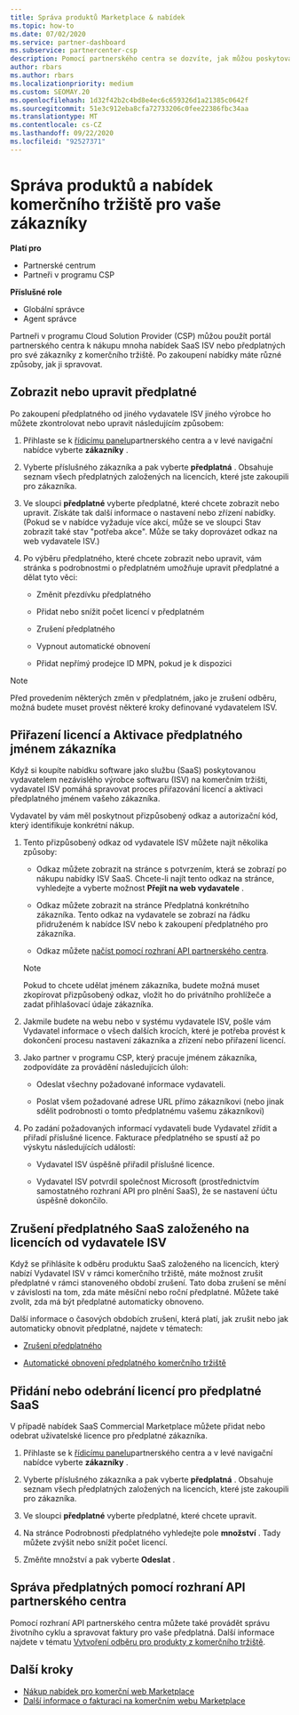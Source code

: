 ```yaml
---
title: Správa produktů Marketplace & nabídek
ms.topic: how-to
ms.date: 07/02/2020
ms.service: partner-dashboard
ms.subservice: partnercenter-csp
description: Pomocí partnerského centra se dozvíte, jak můžou poskytovatelé cloudového řešení spravovat nabídky třetích stran zakoupené pro zákazníky z komerčního tržiště.
author: rbars
ms.author: rbars
ms.localizationpriority: medium
ms.custom: SEOMAY.20
ms.openlocfilehash: 1d32f42b2c4bd8e4ec6c659326d1a21385c0642f
ms.sourcegitcommit: 51e3c912eba8cfa72733206c0fee22386fbc34aa
ms.translationtype: MT
ms.contentlocale: cs-CZ
ms.lasthandoff: 09/22/2020
ms.locfileid: "92527371"
---
```

# <a name="manage-commercial-marketplace-products-and-offers-for-your-customers"></a>Správa produktů a nabídek komerčního tržiště pro vaše zákazníky

**Platí pro**

- Partnerské centrum
- Partneři v programu CSP

**Příslušné role**

- Globální správce
- Agent správce

Partneři v programu Cloud Solution Provider (CSP) můžou použít portál partnerského centra k nákupu mnoha nabídek SaaS ISV nebo předplatných pro své zákazníky z komerčního tržiště. Po zakoupení nabídky máte různé způsoby, jak ji spravovat.

## <a name="view-or-edit-a-subscription"></a>Zobrazit nebo upravit předplatné

Po zakoupení předplatného od jiného vydavatele ISV jiného výrobce ho můžete zkontrolovat nebo upravit následujícím způsobem:

1. Přihlaste se k [řídicímu panelu](https://partner.microsoft.com/dashboard)partnerského centra a v levé navigační nabídce vyberte **zákazníky** .

2. Vyberte příslušného zákazníka a pak vyberte **předplatná** . Obsahuje seznam všech předplatných založených na licencích, které jste zakoupili pro zákazníka.

3. Ve sloupci **předplatné** vyberte předplatné, které chcete zobrazit nebo upravit. Získáte tak další informace o nastavení nebo zřízení nabídky. (Pokud se v nabídce vyžaduje více akcí, může se ve sloupci Stav zobrazit také stav "potřeba akce". Může se taky doprovázet odkaz na web vydavatele ISV.)

4. Po výběru předplatného, které chcete zobrazit nebo upravit, vám stránka s podrobnostmi o předplatném umožňuje upravit předplatné a dělat tyto věci:

    - Změnit přezdívku předplatného

    - Přidat nebo snížit počet licencí v předplatném

    - Zrušení předplatného

    - Vypnout automatické obnovení

    - Přidat nepřímý prodejce ID MPN, pokud je k dispozici

> [!NOTE]
> Před provedením některých změn v předplatném, jako je zrušení odběru, možná budete muset provést některé kroky definované vydavatelem ISV.

## <a name="assign-licenses-and-activate-a-subscription-on-behalf-of-a-customer"></a>Přiřazení licencí a Aktivace předplatného jménem zákazníka

Když si koupíte nabídku software jako službu (SaaS) poskytovanou vydavatelem nezávislého výrobce softwaru (ISV) na komerčním tržišti, vydavatel ISV pomáhá spravovat proces přiřazování licencí a aktivaci předplatného jménem vašeho zákazníka.

Vydavatel by vám měl poskytnout přizpůsobený odkaz a autorizační kód, který identifikuje konkrétní nákup.

1. Tento přizpůsobený odkaz od vydavatele ISV můžete najít několika způsoby:

   - Odkaz můžete zobrazit na stránce s potvrzením, která se zobrazí po nákupu nabídky ISV SaaS. Chcete-li najít tento odkaz na stránce, vyhledejte a vyberte možnost **Přejít na web vydavatele** .

   - Odkaz můžete zobrazit na stránce Předplatná konkrétního zákazníka. Tento odkaz na vydavatele se zobrazí na řádku přidruženém k nabídce ISV nebo k zakoupení předplatného pro zákazníka.

   - Odkaz můžete [načíst pomocí rozhraní API partnerského centra](/partner-center/develop/get-activation-link-by-order-line-item).

   > [!NOTE]
   > Pokud to chcete udělat jménem zákazníka, budete možná muset zkopírovat přizpůsobený odkaz, vložit ho do privátního prohlížeče a zadat přihlašovací údaje zákazníka.

2. Jakmile budete na webu nebo v systému vydavatele ISV, pošle vám Vydavatel informace o všech dalších krocích, které je potřeba provést k dokončení procesu nastavení zákazníka a zřízení nebo přiřazení licencí.

3. Jako partner v programu CSP, který pracuje jménem zákazníka, zodpovídáte za provádění následujících úloh:

    - Odeslat všechny požadované informace vydavateli.

    - Poslat všem požadované adrese URL přímo zákazníkovi (nebo jinak sdělit podrobnosti o tomto předplatnému vašemu zákazníkovi)

4. Po zadání požadovaných informací vydavateli bude Vydavatel zřídit a přiřadí příslušné licence. Fakturace předplatného se spustí až po výskytu následujících událostí:

    - Vydavatel ISV úspěšně přiřadil příslušné licence.

    - Vydavatel ISV potvrdil společnost Microsoft (prostřednictvím samostatného rozhraní API pro plnění SaaS), že se nastavení účtu úspěšně dokončilo.

## <a name="cancel-a-license-based-saas-subscription-from-an-isv-publisher"></a>Zrušení předplatného SaaS založeného na licencích od vydavatele ISV

Když se přihlásíte k odběru produktu SaaS založeného na licencích, který nabízí Vydavatel ISV v rámci komerčního tržiště, máte možnost zrušit předplatné v rámci stanoveného období zrušení. Tato doba zrušení se mění v závislosti na tom, zda máte měsíční nebo roční předplatné. Můžete také zvolit, zda má být předplatné automaticky obnoveno.

Další informace o časových obdobích zrušení, která platí, jak zrušit nebo jak automaticky obnovit předplatné, najdete v tématech:

- [Zrušení předplatného](create-a-new-subscription.md#cancel-a-subscription)

- [Automatické obnovení předplatného komerčního tržiště](create-a-new-subscription.md#choose-whether-to-automatically-renew-a-commercial-marketplace-subscription)

## <a name="add-or-remove-licenses-for-a-saas-subscription"></a>Přidání nebo odebrání licencí pro předplatné SaaS

V případě nabídek SaaS Commercial Marketplace můžete přidat nebo odebrat uživatelské licence pro předplatné zákazníka.

1. Přihlaste se k [řídicímu panelu](https://partner.microsoft.com/dashboard)partnerského centra a v levé navigační nabídce vyberte **zákazníky** .

2. Vyberte příslušného zákazníka a pak vyberte **předplatná** . Obsahuje seznam všech předplatných založených na licencích, které jste zakoupili pro zákazníka.

3. Ve sloupci **předplatné** vyberte předplatné, které chcete upravit.

4. Na stránce Podrobnosti předplatného vyhledejte pole **množství** . Tady můžete zvýšit nebo snížit počet licencí.

5. Změňte množství a pak vyberte **Odeslat** .

## <a name="manage-subscriptions-using-partner-center-apis"></a>Správa předplatných pomocí rozhraní API partnerského centra

Pomocí rozhraní API partnerského centra můžete také provádět správu životního cyklu a spravovat faktury pro vaše předplatná. Další informace najdete v tématu [Vytvoření odběru pro produkty z komerčního tržiště](/partner-center/develop/create-subscription-azure-marketplace-products).

## <a name="next-steps"></a>Další kroky

- [Nákup nabídek pro komerční web Marketplace](csp-commercial-marketplace-purchase.md)
- [Další informace o fakturaci na komerčním webu Marketplace](csp-commercial-marketplace-billing.md)